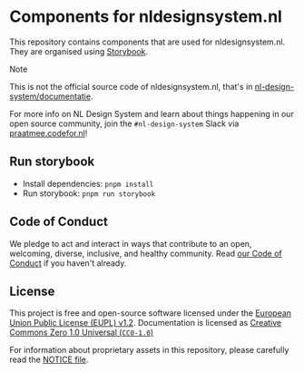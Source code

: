 <!-- @license CC0-1.0 -->

# Components for nldesignsystem.nl

This repository contains components that are used for nldesignsystem.nl. They are organised using [Storybook](https://storybook.js.org/).

> [!NOTE]
> This is not the official source code of nldesignsystem.nl, that's in [nl-design-system/documentatie](https://github.com/nl-design-system/documentatie).

For more info on NL Design System and learn about things happening in our open source community, join the `#nl-design-system` Slack via [praatmee.codefor.nl](https://praatmee.codefor.nl)!

## Run storybook

- Install dependencies: `pnpm install`
- Run storybook: `pnpm run storybook`

## Code of Conduct

We pledge to act and interact in ways that contribute to an open, welcoming, diverse, inclusive, and healthy community. Read [our Code of Conduct](CODE_OF_CONDUCT.md) if you haven't already.

## License

This project is free and open-source software licensed under the [European Union Public License (EUPL) v1.2](LICENSE.md). Documentation is licensed as [Creative Commons Zero 1.0 Universal (`CC0-1.0`)](https://creativecommons.org/publicdomain/zero/1.0/legalcode)

For information about proprietary assets in this repository, please carefully read the [NOTICE file](NOTICE.md).
